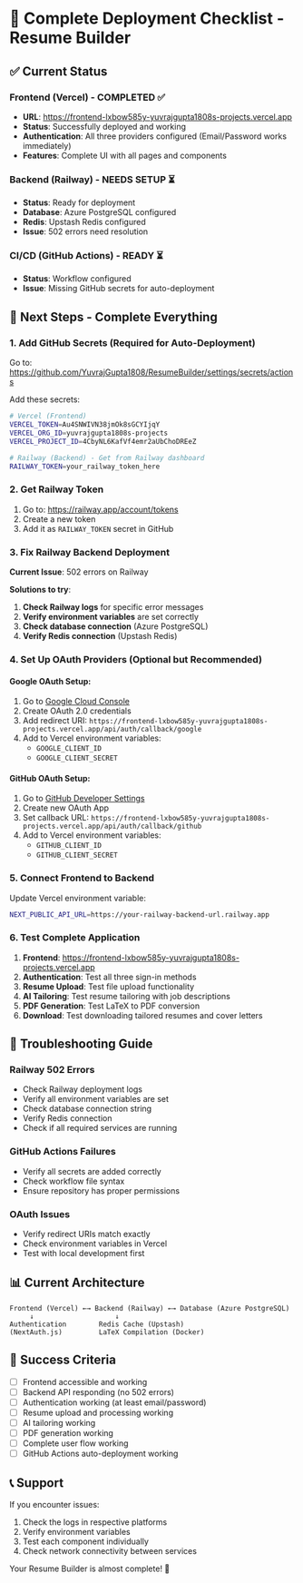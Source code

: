 # 🚀 Complete Deployment Checklist - Resume Builder

## ✅ Current Status

### Frontend (Vercel) - COMPLETED ✅
- **URL**: https://frontend-lxbow585y-yuvrajgupta1808s-projects.vercel.app
- **Status**: Successfully deployed and working
- **Authentication**: All three providers configured (Email/Password works immediately)
- **Features**: Complete UI with all pages and components

### Backend (Railway) - NEEDS SETUP ⏳
- **Status**: Ready for deployment
- **Database**: Azure PostgreSQL configured
- **Redis**: Upstash Redis configured
- **Issue**: 502 errors need resolution

### CI/CD (GitHub Actions) - READY ⏳
- **Status**: Workflow configured
- **Issue**: Missing GitHub secrets for auto-deployment

## 🎯 Next Steps - Complete Everything

### 1. Add GitHub Secrets (Required for Auto-Deployment)

Go to: https://github.com/YuvrajGupta1808/ResumeBuilder/settings/secrets/actions

Add these secrets:
```bash
# Vercel (Frontend)
VERCEL_TOKEN=Au4SNWIVN38jmOk8sGCYIjqY
VERCEL_ORG_ID=yuvrajgupta1808s-projects
VERCEL_PROJECT_ID=4CbyNL6KafVf4emr2aUbChoDREeZ

# Railway (Backend) - Get from Railway dashboard
RAILWAY_TOKEN=your_railway_token_here
```

### 2. Get Railway Token

1. Go to: https://railway.app/account/tokens
2. Create a new token
3. Add it as `RAILWAY_TOKEN` secret in GitHub

### 3. Fix Railway Backend Deployment

**Current Issue**: 502 errors on Railway

**Solutions to try**:
1. **Check Railway logs** for specific error messages
2. **Verify environment variables** are set correctly
3. **Check database connection** (Azure PostgreSQL)
4. **Verify Redis connection** (Upstash Redis)

### 4. Set Up OAuth Providers (Optional but Recommended)

#### Google OAuth Setup:
1. Go to [Google Cloud Console](https://console.cloud.google.com/)
2. Create OAuth 2.0 credentials
3. Add redirect URI: `https://frontend-lxbow585y-yuvrajgupta1808s-projects.vercel.app/api/auth/callback/google`
4. Add to Vercel environment variables:
   - `GOOGLE_CLIENT_ID`
   - `GOOGLE_CLIENT_SECRET`

#### GitHub OAuth Setup:
1. Go to [GitHub Developer Settings](https://github.com/settings/developers)
2. Create new OAuth App
3. Set callback URL: `https://frontend-lxbow585y-yuvrajgupta1808s-projects.vercel.app/api/auth/callback/github`
4. Add to Vercel environment variables:
   - `GITHUB_CLIENT_ID`
   - `GITHUB_CLIENT_SECRET`

### 5. Connect Frontend to Backend

Update Vercel environment variable:
```bash
NEXT_PUBLIC_API_URL=https://your-railway-backend-url.railway.app
```

### 6. Test Complete Application

1. **Frontend**: https://frontend-lxbow585y-yuvrajgupta1808s-projects.vercel.app
2. **Authentication**: Test all three sign-in methods
3. **Resume Upload**: Test file upload functionality
4. **AI Tailoring**: Test resume tailoring with job descriptions
5. **PDF Generation**: Test LaTeX to PDF conversion
6. **Download**: Test downloading tailored resumes and cover letters

## 🔧 Troubleshooting Guide

### Railway 502 Errors
- Check Railway deployment logs
- Verify all environment variables are set
- Check database connection string
- Verify Redis connection
- Check if all required services are running

### GitHub Actions Failures
- Verify all secrets are added correctly
- Check workflow file syntax
- Ensure repository has proper permissions

### OAuth Issues
- Verify redirect URIs match exactly
- Check environment variables in Vercel
- Test with local development first

## 📊 Current Architecture

```
Frontend (Vercel) ←→ Backend (Railway) ←→ Database (Azure PostgreSQL)
     ↓                    ↓
Authentication        Redis Cache (Upstash)
(NextAuth.js)         LaTeX Compilation (Docker)
```

## 🎉 Success Criteria

- [ ] Frontend accessible and working
- [ ] Backend API responding (no 502 errors)
- [ ] Authentication working (at least email/password)
- [ ] Resume upload and processing working
- [ ] AI tailoring working
- [ ] PDF generation working
- [ ] Complete user flow working
- [ ] GitHub Actions auto-deployment working

## 📞 Support

If you encounter issues:
1. Check the logs in respective platforms
2. Verify environment variables
3. Test each component individually
4. Check network connectivity between services

Your Resume Builder is almost complete! 🚀

